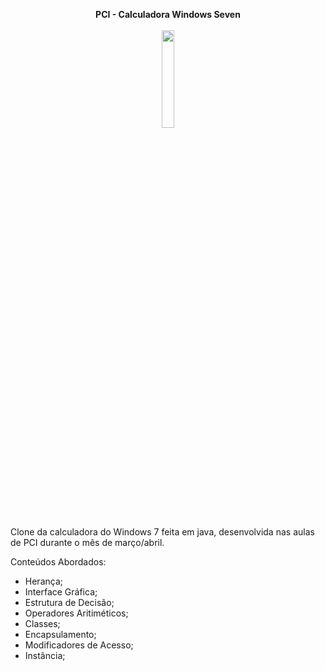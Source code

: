 <p align="center">
	<b>PCI - Calculadora Windows Seven</b> <br/> <br/>
  <img width="20%" src="https://i.imgur.com/UavmamO.png">
  
  Clone da calculadora do Windows 7 feita em java, desenvolvida nas aulas de PCI durante o mês de março/abril.

   Conteúdos Abordados:
   <ul>
    <li>Herança;</li>
    <li>Interface Gráfica;</li>
    <li>Estrutura de Decisão;</li>
    <li>Operadores Aritiméticos;</li>
    <li>Classes;</li>
    <li>Encapsulamento;</li>
    <li>Modificadores de Acesso;</li>
    <li>Instância;</li>
  </ul> 
  
  
</p>
